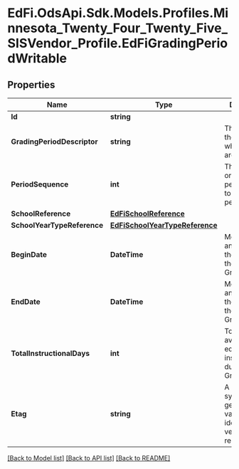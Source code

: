 # EdFi.OdsApi.Sdk.Models.Profiles.Minnesota_Twenty_Four_Twenty_Five_SISVendor_Profile.EdFiGradingPeriodWritable

## Properties

Name | Type | Description | Notes
------------ | ------------- | ------------- | -------------
**Id** | **string** |  | [optional] 
**GradingPeriodDescriptor** | **string** | The name of the period for which grades are reported. | 
**PeriodSequence** | **int** | The sequential order of this period relative to other periods. | 
**SchoolReference** | [**EdFiSchoolReference**](EdFiSchoolReference.md) |  | 
**SchoolYearTypeReference** | [**EdFiSchoolYearTypeReference**](EdFiSchoolYearTypeReference.md) |  | 
**BeginDate** | **DateTime** | Month, day, and year of the first day of the GradingPeriod. | 
**EndDate** | **DateTime** | Month, day, and year of the last day of the GradingPeriod. | 
**TotalInstructionalDays** | **int** | Total days available for educational instruction during the GradingPeriod. | 
**Etag** | **string** | A unique system-generated value that identifies the version of the resource. | [optional] 

[[Back to Model list]](../README.md#documentation-for-models) [[Back to API list]](../README.md#documentation-for-api-endpoints) [[Back to README]](../README.md)

